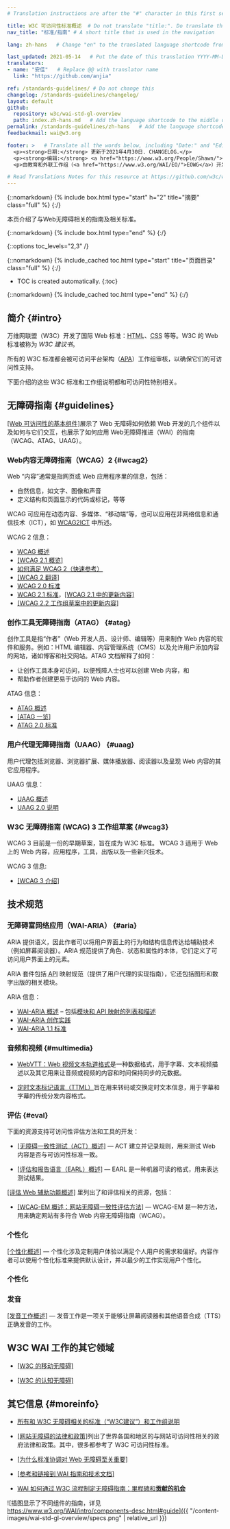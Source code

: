 ```yaml
---
# Translation instructions are after the "#" character in this first section. They are comments that do not show up in the web page. You do not need to translate the instructions after #.

title: W3C 可访问性标准概述  # Do not translate "title:". Do translate the text after "title:".
nav_title: "标准/指南" # A short title that is used in the navigation

lang: zh-hans   # Change "en" to the translated language shortcode from https://www.iana.org/assignments/language-subtag-registry/language-subtag-registry

last_updated: 2021-05-14   # Put the date of this translation YYYY-MM-DD (with month in the middle)
translators: 
- name: "安佳"   # Replace @@ with translator name
  link: "https://github.com/anjia"

ref: /standards-guidelines/ # Do not change this
changelog: /standards-guidelines/changelog/
layout: default
github:
  repository: w3c/wai-std-gl-overview
  path: index.zh-hans.md   # Add the language shortcode to the middle of the filename, for example index.fr.md
permalink: /standards-guidelines/zh-hans   # Add the language shortcode to the end; for example /standards-guidelines/fr
feedbackmail: wai@w3.org

footer: >   # Translate all the words below, including "Date:" and "Editor:". Do not change these dates.
  <p><strong>日期:</strong> 更新于2021年4月30日. CHANGELOG.</p>
  <p><strong>编辑:</strong> <a href="https://www.w3.org/People/Shawn/">Shawn Lawton Henry</a>。</p>
  <p>由教育和外联工作组（<a href="https://www.w3.org/WAI/EO/">EOWG</a>）开发。</p>

# Read Translations Notes for this resource at https://github.com/w3c/wai-std-gl-overview#readme
---
```



{::nomarkdown}
{% include box.html type="start" h="2" title="摘要" class="full" %}
{:/}

本页介绍了与Web无障碍相关的指南及相关标准。

{::nomarkdown}
{% include box.html type="end" %}
{:/}


{::options toc_levels="2,3" /}

{::nomarkdown}
{% include_cached toc.html type="start" title="页面目录" class="full" %}
{:/}

-   TOC is created automatically.
{:toc}

{::nomarkdown}
{% include_cached toc.html type="end" %}
{:/}

## 简介 {#intro}

万维网联盟（W3C）开发了国际 Web 标准：<abbr title="Hypertext Markup Language">HTML</abbr>、<abbr title="Cascading Style Sheets">CSS</abbr> 等等。W3C 的 Web 标准被称为  <dfn>W3C 建议书</dfn>。

所有的 W3C 标准都会被可访问平台架构（[APA](/about/groups/apawg/)）工作组审核，以确保它们的可访问性支持。

下面介绍的这些 W3C 标准和工作组说明都和可访问性特别相关。

## 无障碍指南 {#guidelines}

[[Web 可访问性的基本组件]](/fundamentals/components/)展示了 Web 无障碍如何依赖 Web 开发的几个组件以及如何与它们交互，也展示了如何应用 Web无障碍推进（WAI）的指南（WCAG、ATAG、UAAG）。

### Web内容无障碍指南（WCAG）2 {#wcag2}

Web “内容”通常是指网页或 Web 应用程序里的信息，包括：

* 自然信息，如文字、图像和声音
* 定义结构和页面显示的代码或标记，等等

WCAG 可应用在动态内容、多媒体、“移动端”等，也可以应用在非网络信息和通信技术（ICT），如 [WCAG2ICT](/standards-guidelines/wcag/non-web-ict/) 中所述。

WCAG 2 信息：
- [WCAG 概述](/standards-guidelines/wcag/)
- [[WCAG 2.1 概览]](/standards-guidelines/wcag/glance/)
- [如何满足 WCAG 2（快速参考）](https://www.w3.org/WAI/WCAG21/quickref/)
- [[WCAG 2 翻译]](/standards-guidelines/wcag/translations/)
- [WCAG 2.0 标准](https://www.w3.org/TR/WCAG20/)
- [WCAG 2.1 标准](https://www.w3.org/TR/WCAG21/)，[[WCAG 2.1 中的更新内容]](/standards-guidelines/wcag/new-in-21/)
- [[WCAG 2.2 工作组草案中的更新内容]](/standards-guidelines/wcag/new-in-22/)


### 创作工具无障碍指南（ATAG） {#atag}

创作工具是指“作者”（Web 开发人员、设计师、编辑等）用来制作 Web 内容的软件和服务。例如：HTML 编辑器、内容管理系统（CMS）以及允许用户添加内容的网站，诸如博客和社交网站。ATAG 文档解释了如何：
* 让创作工具本身可访问，以便残障人士也可以创建 Web 内容，和
* 帮助作者创建更易于访问的 Web 内容。

ATAG 信息：
- [ATAG 概述](/standards-guidelines/atag/)
- [[ATAG 一览]](/standards-guidelines/atag/glance/)
- [ATAG 2.0 标准](https://www.w3.org/TR/ATAG/)

### 用户代理无障碍指南（UAAG） {#uaag}

用户代理包括浏览器、浏览器扩展、媒体播放器、阅读器以及呈现 Web 内容的其它应用程序。

UAAG 信息：
- [UAAG 概述](/standards-guidelines/uaag/)
- [UAAG 2.0 说明](https://www.w3.org/TR/UAAG20/)

### W3C 无障碍指南 (WCAG) 3 工作组草案 {#wcag3}

WCAG 3 目前是一份的早期草案，旨在成为 W3C 标准。 WCAG 3 适用于 Web 上的 Web 内容，应用程序，工具，出版以及一些新兴技术。


WCAG 3 信息:
* [[WCAG 3 介绍]](/standards-guidelines/wcag/wcag3-intro/)

## 技术规范

### 无障碍富网络应用（WAI-ARIA） {#aria}

ARIA 提供语义，因此作者可以将用户界面上的行为和结构信息传达给辅助技术（例如屏幕阅读器）。ARIA 规范提供了角色、状态和属性的本体，它们定义了可访问用户界面上的元素。

ARIA 套件包括 <abbr title="application programming interface">API</abbr> 映射规范（提供了用户代理的实现指南），它还包括图形和数字出版的相关模块。

ARIA 信息：
- [WAI-ARIA 概述](/standards-guidelines/aria/) – 包括[模块和 API 映射的列表和描述](/standards-guidelines/aria/#versions)
- [WAI-ARIA 创作实践](https://www.w3.org/TR/wai-aria-practices/)
- [WAI-ARIA 1.1 标准](https://www.w3.org/TR/wai-aria-1.1/)

### 音频和视频 {#multimedia}

- [WebVTT：Web 视频文本轨道格式](https://www.w3.org/TR/webvtt/)是一种数据格式，用于字幕、文本视频描述以及其它用来让音频或视频的内容和时间保持同步的元数据。

- [定时文本标记语言（TTML）](https://www.w3.org/TR/ttml/)旨在用来转码或交换定时文本信息，用于字幕和字幕的传统分发内容格式。

### 评估 {#eval}

下面的资源支持可访问性评估方法和工具的开发：

- [[无障碍一致性测试（ACT）概述]](/standards-guidelines/act/) &mdash; ACT 建立并记录规则，用来测试 Web 内容是否与可访问性标准一致。

- [[评估和报告语言（EARL）概述]](/standards-guidelines/earl/) &mdash; EARL 是一种机器可读的格式，用来表达测试结果。

[[评估 Web 辅助功能概述]](/test-evaluate/) 里列出了和评估相关的资源，包括：

- [[WCAG-EM 概述：网站无障碍一致性评估方法]](/test-evaluate/conformance/wcag-em/) &mdash; WCAG-EM 是一种方法，用来确定网站有多符合 Web 内容无障碍指南（WCAG）。

### 个性化

[[个性化概述]](/personalization/) &mdash; 个性化涉及定制用户体验以满足个人用户的需求和偏好。内容作者可以使用个性化标准来提供默认设计，并以最少的工作实现用户个性化。
### 个性化

### 发音

[[发音工作概述]](/pronunciation/) &mdash; 发音工作是一项关于能够让屏幕阅读器和其他语音合成（TTS）正确发音的工作。

## W3C WAI 工作的其它领域

- [[W3C 的移动无障碍]](/standards-guidelines/mobile/)

- [[W3C 的认知无障碍]](/cognitive/)

## 其它信息 {#moreinfo}

- [所有和 W3C 无障碍相关的标准（“W3C建议”）和工作组说明](https://www.w3.org/TR/?tag=accessibility)

- [[网站无障碍的法律和政策]](/policies/)列出了世界各国和地区的与网站可访问性相关的政府法律和政策。其中，很多都参考了 W3C 可访问性标准。

- [[为什么标准协调对 Web 无障碍至关重要]](/standards-guidelines/harmonization/)

- [[参考和链接到 WAI 指南和技术文档]](/standards-guidelines/linking/)

- [WAI 如何通过 W3C 流程制定无障碍指南：里程碑和**贡献的机会**](/standards-guidelines/w3c-process/)

![插图显示了不同组件的指南，详见 https://www.w3.org/WAI/intro/components-desc.html#guide]({{ "/content-images/wai-std-gl-overview/specs.png" | relative_url }})

